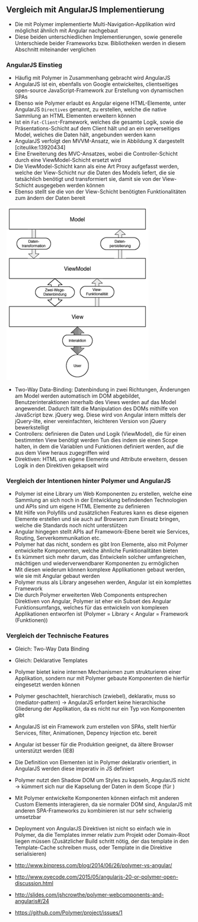 ## Vergleich mit AngularJS Implementierung

- Die mit Polymer implementierte Multi-Navigation-Applikation wird möglichst ähnlich mit Angular nachgebaut
- Diese beiden unterschiedlichen Implementierungen, sowie generelle Unterschiede beider Frameworks bzw. Bibliotheken werden in diesem Abschnitt miteinander verglichen


### AngularJS Einstieg

- Häufig mit Polymer in Zusammenhang gebracht wird AngularJS
- AngularJS ist ein, ebenfalls von Google entwickeltes, clientseitiges open-source JavaScript-Framework zur Erstellung von dynamischen SPAs
- Ebenso wie Polymer erlaubt es Angular eigene HTML-Elemente, unter AngularJS `Directives` genannt, zu erstellen, welche die native Sammlung an HTML Elementen erweitern können
- Ist ein `Fat-Client`-Framework, welches die gesamte Logik, sowie die Präsentations-Schicht auf dem Client hält und an ein serverseitiges Model, welches die Daten hält, angebunden werden kann
- AngularJS verfolgt den MVVM-Ansatz, wie in Abbildung X dargestellt [citeulike:13920434]
- Eine Erweiterung des MVC-Ansatzes, wobei die Controller-Schicht durch eine ViewModel-Schicht ersetzt wird
- Die ViewModel-Schicht kann als eine Art Proxy aufgefasst werden, welche der View-Schicht nur die Daten des Models liefert, die sie tatsächlich benötigt und transformiert sie, damit sie von der View-Schicht ausgegeben werden können
- Ebenso stellt sie die von der View-Schicht benötigten Funktionalitäten zum ändern der Daten bereit

![Bild: Model-View-ViewModel Darstellung](images/1-model-view-viewmodel.png "Model-View-ViewModel Darstellung")

- Two-Way Data-Binding: Datenbindung in zwei Richtungen, Änderungen am Model werden automatisch im DOM abgebildet, Benutzerinteraktionen innerhalb des Views werden auf das Model angewendet. Dadurch fällt die Manipulation des DOMs mithilfe von JavaScript bzw. jQuery weg. Diese wird von Angular intern mittels der jQuery-lite, einer vereinfachten, leichteren Version von jQuery bewerkstelligt
- Controllers: definieren die Daten und Logik (ViewModel), die für einen bestimmten View benötigt werden Tun dies indem sie einen Scope halten, in dem die Variablen und Funktionen definiert werden, auf die aus dem View heraus zugegriffen wird
- Direktiven: HTML um eigene Elemente und Attribute erweitern, dessen Logik in den Direktiven gekapselt wird


### Vergleich der Intentionen hinter Polymer und AngularJS

- Polymer ist eine Library um Web Komponenten zu erstellen, welche eine Sammlung an sich noch in der Entwicklung befindenden Technologien und APIs sind um eigene HTML Elemente zu definieren
- Mit Hilfe von Polyfills und zusätzlichen Features kann es diese eigenen Elemente erstellen und sie auch auf Browsern zum Einsatz bringen, welche die Standards noch nicht unterstützen
- Angular hingegen stellt APIs auf Framework-Ebene bereit wie Services, Routing, Serverkommunikation etc.
- Polymer hat das nicht, sondern es gibt Iron Elemente, also mit Polymer entwickelte Komponenten, welche ähnliche Funktionalitäten bieten
- Es kümmert sich mehr darum, das Entwickeln solcher umfangreichen, mächtigen und wiederverwendbarer Komponenten zu ermöglichen
- Mit diesen wiederum können komplexe Applikationen gebaut werden, wie sie mit Angular gebaut werden
- Polymer muss als Library angesehen werden, Angular ist ein komplettes Framework
- Die durch Polymer erweiterten Web Components entsprechen Direktiven von Angular, Polymer ist eher ein Subset des Angular Funktionsumfangs, welches für das entwickeln von komplexen Applikationen entworfen ist (Polymer = Library < Angular = Framework (Funktionen))


### Vergleich der Technische Features

- Gleich: Two-Way Data Binding
- Gleich: Deklarative Templates

- Polymer bietet keine internen Mechanismen zum strukturieren einer Applikation, sondern nur mit Polymer gebaute Komponenten die hierfür eingesetzt werden können
- Polymer geschachtelt, hierarchisch (zwiebel), deklarativ, muss so (mediator-pattern) -> AngularJS erfordert keine hierarchische Gliederung der Applikation, da es nicht nur ein Typ von Komponenten gibt
- AngularJS ist ein Framework zum erstellen von SPAs, stellt hierfür Services, filter, Animationen, Depency Injection etc. bereit
- Angular ist besser für die Produktion geeignet, da ältere Browser unterstützt werden (IE8)
- Die Definition von Elementen ist in Polymer deklarativ orientiert, in AngularJS werden diese imperativ in JS definiert
- Polymer nutzt den Shadow DOM um Styles zu kapseln, AngularJS nicht -> kümmert sich nur die Kapselung der Daten in dem Scope (für )
- Mit Polymer entwickelte Komponenten können einfach mit anderen Custom Elements interagieren, da sie normaler DOM sind, AngularJS mit anderen SPA-Frameworks zu kombinieren ist nur sehr schwierig umsetzbar
- Deployment von AngularJS Direktiven ist nicht so einfach wie in Polymer, da die Templates immer relativ zum Projekt oder Domain-Root liegen müssen (Zusätzlicher Build schritt nötig, der das template in den Template-Cache schreiben muss, oder Template in die Direktive serialisieren)




- http://www.binpress.com/blog/2014/06/26/polymer-vs-angular/ 
- http://www.oyecode.com/2015/05/angularjs-20-or-polymer-open-discussion.html
- http://slides.com/jshcrowthe/polymer-webcomponents-and-angularjs#/24
- https://github.com/Polymer/project/issues/1

